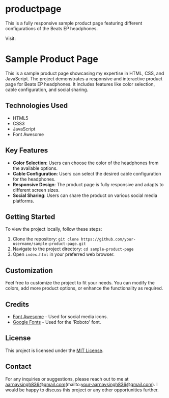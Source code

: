 # productpage
This is a fully responsive sample product page featuring different configurations of the Beats EP headphones.

Visit: 

# Sample Product Page
This is a sample product page showcasing my expertise in HTML, CSS, and JavaScript. 
The project demonstrates a responsive and interactive product page for Beats EP headphones. 
It includes features like color selection, cable configuration, and social sharing.

## Technologies Used
- HTML5
- CSS3
- JavaScript
- Font Awesome

## Key Features
- **Color Selection**: Users can choose the color of the headphones from the available options.
- **Cable Configuration**: Users can select the desired cable configuration for the headphones.
- **Responsive Design**: The product page is fully responsive and adapts to different screen sizes.
- **Social Sharing**: Users can share the product on various social media platforms.

## Getting Started

To view the project locally, follow these steps:
1. Clone the repository: `git clone https://github.com/your-username/sample-product-page.git`
2. Navigate to the project directory: `cd sample-product-page`
3. Open `index.html` in your preferred web browser.

## Customization
Feel free to customize the project to fit your needs. You can modify the colors, add more product options, or enhance the functionality as required.

## Credits
- [Font Awesome](https://fontawesome.com/) - Used for social media icons.
- [Google Fonts](https://fonts.google.com/) - Used for the 'Roboto' font.

## License
This project is licensed under the [MIT License](LICENSE).

## Contact
For any inquiries or suggestions, please reach out to me at aarnavsingh836@gmail.com(mailto:your-aarnavsingh836@gmail.com). 
I would be happy to discuss this project or any other opportunities further.
